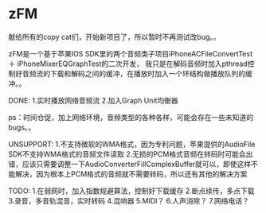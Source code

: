 # zFM

献给所有的copy cat们，开始新项目了，所以暂时不再测试改bug。。

zFM是一个基于苹果IOS SDK里的两个音频类子项目iPhoneACFileConvertTest ＋ iPhoneMixerEQGraphTest的二次开发，
我只是在解码音频时加入pthread控制好音频流的下载和解码之间的缓冲，在播放时加入一个环结构做播放队列的缓冲。。

DONE:
1.实时播放网络音频流
2.加入Graph Unit均衡器

ps：时间仓促，加上网络环境，音频类型的各种各样，可能会存在一些未知道的bugs。。

UNSUPPORT:
1.不支持微软的WMA格式，因为专利问题，苹果提供的AudioFile SDK不支持WMA格式的音频文件读取
2.无损的PCM格式音频在转码时可能会出错，应该只需要调整一下AudioConverterFillComplexBuffer就可以，即使这样不能解决，因为根本上PCM格式的音频就不需要转码，所以还有其他的解决方案


TODO:
1.在弱网时，加入指数规避算法，控制好下载缓存
2.断点续传，多点下载
3.录音，多音轨混音，实时转码
4.混响器
5.MIDI？
6.人声消除？
7.网络电话？
